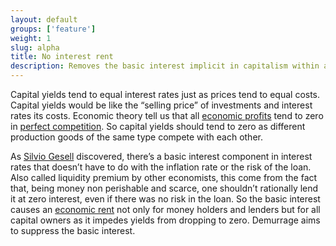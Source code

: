 ```yaml
---
layout: default
groups: ['feature']
weight: 1
slug: alpha
title: No interest rent
description: Removes the basic interest implicit in capitalism within a free market context.
---
```

Capital yields tend to equal interest rates just as prices tend to equal costs. Capital yields would be like the “selling price” of investments and interest rates its costs. Economic theory tell us that all [economic profits](http://en.wikipedia.org/wiki/Economic_profit) tend to zero in [perfect competition](http://en.wikipedia.org/wiki/Perfect_competition). So capital yields should tend to zero as different production goods of the same type compete with each other.

As [Silvio Gesell](http://en.wikipedia.org/wiki/Silvio_Gesell) discovered, there’s a basic interest component in interest rates that doesn’t have to do with the inflation rate or the risk of the loan. Also called liquidity premium by other economists, this come from the fact that, being money non perishable and scarce, one shouldn’t rationally lend it at zero interest, even if there was no risk in the loan. So the basic interest causes an [economic rent](http://en.wikipedia.org/wiki/Economic_rent) not only for money holders and lenders but for all capital owners as it impedes yields from dropping to zero. Demurrage aims to suppress the basic interest.
